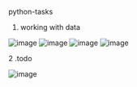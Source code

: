 python-tasks 
1. working with data
   
![image](https://github.com/user-attachments/assets/fe5d967b-bdb5-49a3-82cf-d2b2be96176a)
![image](https://github.com/user-attachments/assets/ba37ebf9-046d-472a-abfe-58bf858285b8)
![image](https://github.com/user-attachments/assets/617903a6-b970-4e39-9c8c-03030179d517)
![image](https://github.com/user-attachments/assets/6555c656-9c64-40df-b177-91b5a45cf188)

2 .todo

![image](https://github.com/user-attachments/assets/f712584f-d383-4d77-b774-1f327d8532df)

